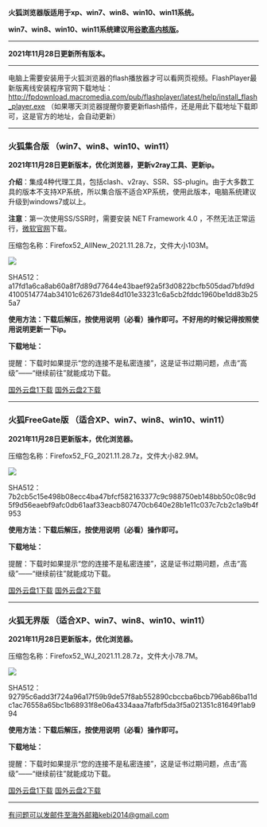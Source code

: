 **火狐浏览器版适用于xp、win7、win8、win10、win11系统。**

**win7、win8、win10、win11系统建议用[谷歌高内核版](https://github.com/Alvin9999/new-pac/wiki/%E9%AB%98%E5%86%85%E6%A0%B8%E7%89%88)。**

***

**2021年11月28日更新所有版本。**

***

电脑上需要安装用于火狐浏览器的flash播放器才可以看网页视频。FlashPlayer最新版离线安装程序官网下载地址：
http://fpdownload.macromedia.com/pub/flashplayer/latest/help/install_flash_player.exe （如果哪天浏览器提醒你要更新flash插件，还是用此下载地址下载即可，这是官方的地址，会自动更新）

***


### 火狐集合版 （win7、win8、win10、win11）

**2021年11月28日更新版本，优化浏览器，更新v2ray工具、更新ip。**

**介绍**：集成4种代理工具，包括clash、v2ray、SSR、SS-plugin。由于大多数工具的版本不支持XP系统，所以集合版不适合XP系统，使用此版本，电脑系统建议升级到windows7或以上。

**注意**：第一次使用SS/SSR时，需要安装 NET Framework 4.0 ，不然无法正常运行，[微软官网](https://www.microsoft.com/zh-cn/download/details.aspx?id=17718)下载。

压缩包名称：Firefox52_AllNew_2021.11.28.7z，文件大小103M。

![](https://cdn.jsdelivr.net/gh/Alvin9999/pac2/softimag/firefox1128.PNG)

SHA512：a17fd1a6ca8ab60a8f7d89d77644e43baef92a5f3d0822bcfb505dad7bfd9d4100514774ab34101c626731de84d101e33231c6a5cb2fddc1960be1dd83b255a7

**使用方法：下载后解压，按使用说明（必看）操作即可。不好用的时候记得按照使用说明更新一下ip。**

**下载地址：**

提醒：下载时如果提示“您的连接不是私密连接”，这是证书过期问题，点击“高级”——“继续前往”就能成功下载。

[国外云盘1下载](https://tr101.free4444.xyz/Firefox52_AllNew_2021.11.28.7z) 
[国外云盘2下载](https://tr201.free4444.xyz/Firefox52_AllNew_2021.11.28.7z) 

***

### 火狐FreeGate版 （适合XP、win7、win8、win10、win11）

**2021年11月28日更新版本，优化浏览器。**

压缩包名称：Firefox52_FG_2021.11.28.7z，文件大小82.9M。

![](https://cdn.jsdelivr.net/gh/Alvin9999/pac2/softimag/firefox11282.PNG)

SHA512：7b2cb5c15e498b08ecc4ba47bfcf582163377c9c988750eb148bb50c08c9d5f9d56eaebf9afc0db61aaf33eacb807470cb640e28b1e11c037c7cb2c1a9b4f953

**使用方法：下载后解压，按使用说明（必看）操作即可。**

**下载地址：**

提醒：下载时如果提示“您的连接不是私密连接”，这是证书过期问题，点击“高级”——“继续前往”就能成功下载。

[国外云盘1下载](https://tr101.free4444.xyz/Firefox52_FG_2021.11.28.7z) 
[国外云盘2下载](https://tr201.free4444.xyz/Firefox52_FG_2021.11.28.7z) 


***

### 火狐无界版 （适合XP、win7、win8、win10、win11）

**2021年11月28日更新版本，优化浏览器。**

压缩包名称：Firefox52_WJ_2021.11.28.7z，文件大小78.7M。

![](https://cdn.jsdelivr.net/gh/Alvin9999/pac2/softimag/firefox11283.PNG)

SHA512：92795c6add3f724a96a17f59b9de57f8ab552890cbccba6bcb796ab86ba11dc1ac76558a65bc1b68931f8e06a4334aaa7fafbf5da3f5a021351c81649f1ab994

**使用方法：下载后解压，按使用说明（必看）操作即可。**

**下载地址：**

提醒：下载时如果提示“您的连接不是私密连接”，这是证书过期问题，点击“高级”——“继续前往”就能成功下载。

[国外云盘1下载](https://tr101.free4444.xyz/Firefox52_WJ_2021.11.28.7z) 
[国外云盘2下载](https://tr201.free4444.xyz/Firefox52_WJ_2021.11.28.7z) 

***

有问题可以发邮件至海外邮箱kebi2014@gmail.com